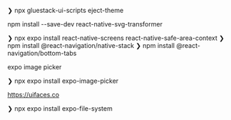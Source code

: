 ❯ npx gluestack-ui-scripts eject-theme

npm install --save-dev react-native-svg-transformer

❯ npx expo install react-native-screens react-native-safe-area-context
❯ npm install @react-navigation/native-stack
❯ npm install @react-navigation/bottom-tabs 


expo image picker

❯ npx expo install expo-image-picker                  

https://uifaces.co


❯ npx expo install expo-file-system                   